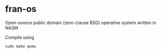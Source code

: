 # fran-os

Open-source public domain (zero-clause BSD) operative system written in NASM

Compile using 

    sudo make qemu